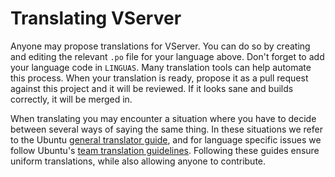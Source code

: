 # Translating VServer

Anyone may propose translations for VServer. You can do so by creating and editing the relevant `.po` file for your language above. Don't forget to add your language code in `LINGUAS`. Many translation tools can help automate this process. When your translation is ready, propose it as a pull request against this project and it will be reviewed. If it looks sane and builds correctly, it will be merged in.

When translating you may encounter a situation where you have to decide between several ways of saying the same thing. In these situations we refer to the Ubuntu [general translator guide](https://help.launchpad.net/Translations/Guide), and for language specific issues we follow Ubuntu's [team translation guidelines](https://translations.launchpad.net/+groups/ubuntu-translators). Following these guides ensure uniform translations, while also allowing anyone to contribute.
